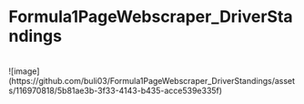 # Formula1PageWebscraper_DriverStandings
</br>
![image](https://github.com/buli03/Formula1PageWebscraper_DriverStandings/assets/116970818/5b81ae3b-3f33-4143-b435-acce539e335f)
